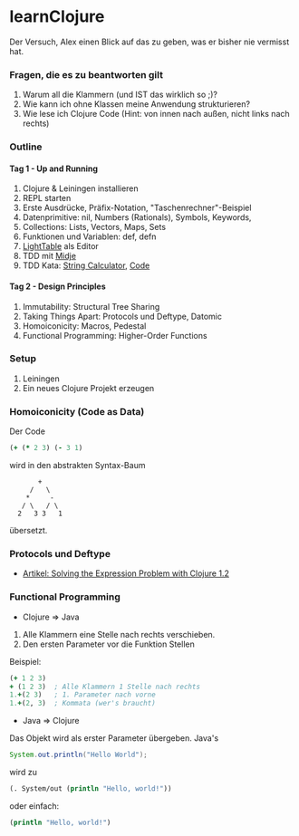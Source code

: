 learnClojure
============

Der Versuch, Alex einen Blick auf das zu geben, was er bisher nie vermisst hat.

### Fragen, die es zu beantworten gilt

1. Warum all die Klammern (und IST das wirklich so ;)?
2. Wie kann ich ohne Klassen meine Anwendung strukturieren?
3. Wie lese ich Clojure Code (Hint: von innen nach außen, nicht links nach rechts)

### Outline

#### Tag 1 - Up and Running

1. Clojure & Leiningen installieren  
2. REPL starten
3. Erste Ausdrücke, Präfix-Notation, "Taschenrechner"-Beispiel
4. Datenprimitive: nil, Numbers (Rationals), Symbols, Keywords,
5. Collections: Lists, Vectors, Maps, Sets
6. Funktionen und Variablen: def, defn
7. [LightTable](http://www.lighttable.com/) als Editor
8. TDD mit [Midje](https://github.com/marick/Midje)
9. TDD Kata: [String Calculator](http://osherove.com/tdd-kata-1/), [Code](https://github.com/nchapon/string-calculator)

#### Tag 2 - Design Principles

1. Immutability: Structural Tree Sharing
2. Taking Things Apart: Protocols und Deftype, Datomic
6. Homoiconicity: Macros, Pedestal
7. Functional Programming: Higher-Order Functions

### Setup

1. Leiningen
2. Ein neues Clojure Projekt erzeugen


### Homoiconicity (Code as Data)

Der Code
```Clojure
(+ (* 2 3) (- 3 1)
```
wird in den abstrakten Syntax-Baum

```
       +
     /   \
    *     -
   / \   / \
  2   3 3   1
```
übersetzt.


### Protocols und Deftype

- [Artikel: Solving the Expression Problem with Clojure 1.2](http://www.ibm.com/developerworks/library/j-clojure-protocols/)

### Functional Programming

- Clojure => Java 

1. Alle Klammern eine Stelle nach rechts verschieben.
2. Den ersten Parameter vor die Funktion Stellen

Beispiel:

```Clojure 
(+ 1 2 3)  
+ (1 2 3)  ; Alle Klammern 1 Stelle nach rechts
1.+(2 3)   ; 1. Parameter nach vorne
1.+(2, 3)  ; Kommata (wer's braucht)
```


- Java => Clojure

Das Objekt wird als erster Parameter übergeben.
Java's 

```Java 
System.out.println("Hello World");
``` 
wird zu 

```Clojure
(. System/out (println "Hello, world!"))
```
oder einfach:
```Clojure
(println "Hello, world!")
```
